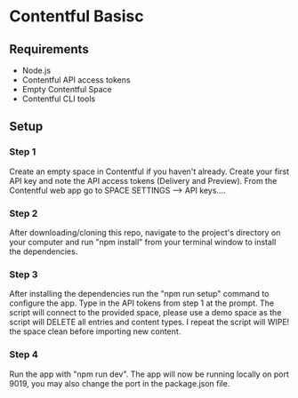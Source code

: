 # Contentful Basisc

## Requirements

- Node.js
- Contentful API access tokens
- Empty Contentful Space
- Contentful CLI tools

## Setup

### Step 1

Create an empty space in Contentful if you haven't already.
Create your first API key and note the API access tokens (Delivery and Preview).
From the Contentful web app go to SPACE SETTINGS --> API keys....

### Step 2

After downloading/cloning this repo, navigate to the project's directory on your computer and run "npm install" from your terminal window to install the dependencies.

### Step 3

After installing the dependencies run the "npm run setup" command to configure the app.
Type in the API tokens from step 1 at the prompt. The script will connect to the provided space, please use a demo space as the script will DELETE all entries and content types. I repeat the script will WIPE! the space clean before importing new content.

### Step 4

Run the app with "npm run dev". The app will now be running locally on port 9019, you may also change the port in the package.json file.
